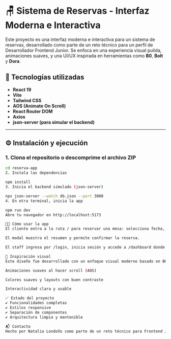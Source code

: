 # 🪑 Sistema de Reservas - Interfaz Moderna e Interactiva

Este proyecto es una interfaz moderna e interactiva para un sistema de reservas, desarrollado como parte de un reto técnico para un perfil de Desarrollador Frontend Junior. Se enfoca en una experiencia visual pulida, animaciones suaves, y una UI/UX inspirada en herramientas como **B0**, **Bolt** y **Dora**.

## 🚀 Tecnologías utilizadas

- **React 19**
- **Vite**
- **Tailwind CSS**
- **AOS (Animate On Scroll)**
- **React Router DOM**
- **Axios**
- **json-server (para simular el backend)**

---


## ⚙️ Instalación y ejecución

### 1. Clona el repositorio o descomprime el archivo ZIP

```bash
cd reserva-app
2. Instala las dependencias

npm install
3. Inicia el backend simulado (json-server)

npx json-server --watch db.json --port 3000
4. En otra terminal, inicia la app

npm run dev
Abre tu navegador en http://localhost:5173

👨‍🍳 Cómo usar la app
El cliente entra a la ruta / para reservar una mesa: selecciona fecha, hora, nota adicional y mesa.

El modal muestra el resumen y permite confirmar la reserva.

El staff ingresa por /login, inicia sesión y accede a /dashboard donde ve las reservas existentes.

🧠 Inspiración visual
Este diseño fue desarrollado con un enfoque visual moderno basado en B0, Bolt y Dora, priorizando:

Animaciones suaves al hacer scroll (AOS)

Colores suaves y layouts con buen contraste

Interactividad clara y usable

✅ Estado del proyecto
✔ Funcionalidades completas
✔ Estilos responsive
✔ Separación de componentes
✔ Arquitectura limpia y mantenible

📬 Contacto
Hecho por Natalia Londoño como parte de un reto técnico para Frontend Junior.

